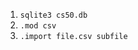 1. `sqlite3 cs50.db`
2. `.mod csv`
3. `.import file.csv subfile`
<!--stackedit_data:
eyJoaXN0b3J5IjpbLTEzMjc5MjE3OTldfQ==
-->